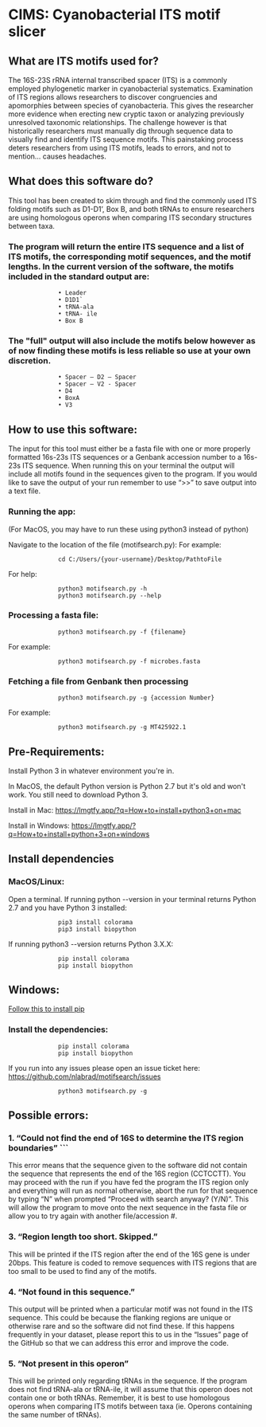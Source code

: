 # CIMS: Cyanobacterial ITS motif slicer 

## What are ITS motifs used for? 

The 16S-23S rRNA internal transcribed spacer (ITS) is a commonly employed phylogenetic marker in cyanobacterial systematics. Examination of ITS regions allows researchers to discover congruencies and apomorphies between species of cyanobacteria. This gives the researcher more evidence when erecting new cryptic taxon or analyzing previously unresolved taxonomic relationships. The challenge however is that historically researchers must manually dig through sequence data to visually find and identify ITS sequence motifs. This painstaking process deters researchers from using ITS motifs, leads to errors, and not to mention… causes headaches.


## What does this software do?
This tool has been created to skim through and find the commonly used ITS folding motifs such as D1-D1’, Box B, and both tRNAs to ensure researchers are using homologous operons when comparing ITS secondary structures between taxa. 

   ### The program will return the entire ITS sequence and a list of ITS motifs, the corresponding motif sequences, and the motif lengths. In the current version of the software, the motifs included in the standard output are:
                  •	Leader
                  •	D1D1`
                  •	tRNA-ala
                  •	tRNA- ile 
                  •	Box B 
                  
   ### The "full" output will also include the motifs below however as of now finding these motifs is less reliable so use at your own discretion. 
                  •	Spacer – D2 – Spacer 
                  •	Spacer – V2 - Spacer
                  •	D4
                  •	BoxA 
                  •	V3 

## How to use this software: 
The input for this tool must either be a fasta file with one or more properly formatted 16s-23s ITS sequences or a Genbank accession number to a 16s-23s ITS sequence. When running this on your terminal the output will include all motifs found in the sequences given to the program. If you would like to save the output of your run remember to use “>>” to save output into a text file. 


### Running the app:
(For MacOS, you may have to run these using python3 instead of python)

Navigate to the location of the file (motifsearch.py):
For example:

                  cd C:/Users/{your-username}/Desktop/PathtoFile

For help:

                  python3 motifsearch.py -h  
                  python3 motifsearch.py --help

### Processing a fasta file:

                  python3 motifsearch.py -f {filename}

For example:

                  python3 motifsearch.py -f microbes.fasta

### Fetching a file from Genbank then processing

                  python3 motifsearch.py -g {accession Number}

For example:

                  python3 motifsearch.py -g MT425922.1


## Pre-Requirements:

Install Python 3 in whatever environment you're in.

In MacOS, the default Python version is Python 2.7 but it's old and won't work. You still need to download Python 3.

Install in Mac: https://lmgtfy.app/?q=How+to+install+python3+on+mac

Install in Windows: https://lmgtfy.app/?q=How+to+install+python+3+on+windows

## Install dependencies

### MacOS/Linux:

Open a terminal.
If running python --version in your terminal returns Python 2.7 and you have Python 3 installed:

                  pip3 install colorama
                  pip3 install biopython

If running python3 --version returns Python 3.X.X:

                  pip install colorama
                  pip install biopython

## Windows:

[Follow this to install pip](https://www.liquidweb.com/kb/install-pip-windows/)

### Install the dependencies:

                  pip install colorama
                  pip install biopython

If you run into any issues please open an issue ticket here: https://github.com/nlabrad/motifsearch/issues

                  python3 motifsearch.py -g

## Possible errors: 

### 1. “Could not find the end of 16S to determine the ITS region boundaries”  ```
This error means that the sequence given to the software did not contain the sequence that represents the end of the 16S region (CCTCCTT). You        may proceed with the run if you have fed the program the ITS region only and everything will run as normal otherwise, abort the run for that            sequence by typing “N” when prompted “Proceed with search anyway? (Y/N)”. This will allow the program to move onto the next sequence in the fasta        file or allow you to try again with another file/accession #. 

### 3. “Region length too short. Skipped.”
This will be printed if the ITS region after the end of the 16S gene is under 20bps. This feature is coded to remove sequences with ITS              regions that are too small to be used to find any of the motifs. 

### 4. “Not found in this sequence.” 
This output will be printed when a particular motif was not found in the ITS sequence. This could be because the flanking regions are unique or      otherwise rare and so the software did not find these. If this happens frequently in your dataset, please report this to us in the “Issues” page        of the GitHub so that we can address this error and improve the code.

### 5. “Not present in this operon” 
This will be printed only regarding tRNAs in the sequence. If the program does not find tRNA-ala or tRNA-ile, it will assume that this operon        does not contain one or both tRNAs. Remember, it is best to use homologous operons when comparing ITS motifs between taxa (ie. Operons containing        the same number of tRNAs). 
